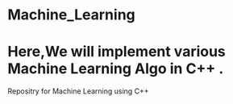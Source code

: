 # Machine_Learning

# Here,We will implement various Machine Learning Algo in C++ .
Repositry for Machine Learning using C++

